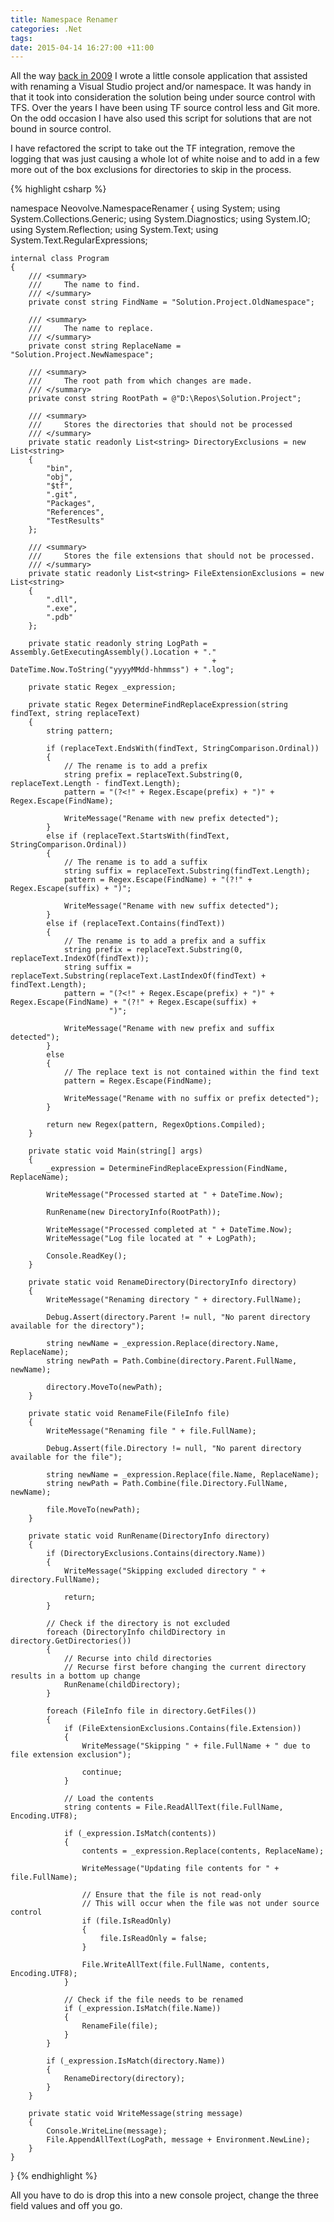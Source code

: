 ```yaml
---
title: Namespace Renamer
categories: .Net
tags: 
date: 2015-04-14 16:27:00 +11:00
---
```


All the way [back in 2009][0] I wrote a little console application that assisted with renaming a Visual Studio project and/or namespace. It was handy in that it took into consideration the solution being under source control with TFS. Over the years I have been using TF source control less and Git more. On the odd occasion I have also used this script for solutions that are not bound in source control.

I have refactored the script to take out the TF integration, remove the logging that was just causing a whole lot of white noise and to add in a few more out of the box exclusions for directories to skip in the process.

<!--more-->

{% highlight csharp %}

namespace Neovolve.NamespaceRenamer
{
    using System;
    using System.Collections.Generic;
    using System.Diagnostics;
    using System.IO;
    using System.Reflection;
    using System.Text;
    using System.Text.RegularExpressions;

    internal class Program
    {
        /// <summary>
        ///     The name to find.
        /// </summary>
        private const string FindName = "Solution.Project.OldNamespace";

        /// <summary>
        ///     The name to replace.
        /// </summary>
        private const string ReplaceName = "Solution.Project.NewNamespace";

        /// <summary>
        ///     The root path from which changes are made.
        /// </summary>
        private const string RootPath = @"D:\Repos\Solution.Project";

        /// <summary>
        ///     Stores the directories that should not be processed
        /// </summary>
        private static readonly List<string> DirectoryExclusions = new List<string>
        {
            "bin", 
            "obj", 
            "$tf", 
            ".git", 
            "Packages", 
            "References", 
            "TestResults"
        };

        /// <summary>
        ///     Stores the file extensions that should not be processed.
        /// </summary>
        private static readonly List<string> FileExtensionExclusions = new List<string>
        {
            ".dll", 
            ".exe", 
            ".pdb"
        };

        private static readonly string LogPath = Assembly.GetExecutingAssembly().Location + "."
                                                 + DateTime.Now.ToString("yyyyMMdd-hhmmss") + ".log";

        private static Regex _expression;

        private static Regex DetermineFindReplaceExpression(string findText, string replaceText)
        {
            string pattern;

            if (replaceText.EndsWith(findText, StringComparison.Ordinal))
            {
                // The rename is to add a prefix
                string prefix = replaceText.Substring(0, replaceText.Length - findText.Length);
                pattern = "(?<!" + Regex.Escape(prefix) + ")" + Regex.Escape(FindName);

                WriteMessage("Rename with new prefix detected");
            }
            else if (replaceText.StartsWith(findText, StringComparison.Ordinal))
            {
                // The rename is to add a suffix
                string suffix = replaceText.Substring(findText.Length);
                pattern = Regex.Escape(FindName) + "(?!" + Regex.Escape(suffix) + ")";

                WriteMessage("Rename with new suffix detected");
            }
            else if (replaceText.Contains(findText))
            {
                // The rename is to add a prefix and a suffix
                string prefix = replaceText.Substring(0, replaceText.IndexOf(findText));
                string suffix = replaceText.Substring(replaceText.LastIndexOf(findText) + findText.Length);
                pattern = "(?<!" + Regex.Escape(prefix) + ")" + Regex.Escape(FindName) + "(?!" + Regex.Escape(suffix) +
                          ")";

                WriteMessage("Rename with new prefix and suffix detected");
            }
            else
            {
                // The replace text is not contained within the find text
                pattern = Regex.Escape(FindName);

                WriteMessage("Rename with no suffix or prefix detected");
            }

            return new Regex(pattern, RegexOptions.Compiled);
        }

        private static void Main(string[] args)
        {
            _expression = DetermineFindReplaceExpression(FindName, ReplaceName);

            WriteMessage("Processed started at " + DateTime.Now);

            RunRename(new DirectoryInfo(RootPath));

            WriteMessage("Processed completed at " + DateTime.Now);
            WriteMessage("Log file located at " + LogPath);

            Console.ReadKey();
        }

        private static void RenameDirectory(DirectoryInfo directory)
        {
            WriteMessage("Renaming directory " + directory.FullName);

            Debug.Assert(directory.Parent != null, "No parent directory available for the directory");

            string newName = _expression.Replace(directory.Name, ReplaceName);
            string newPath = Path.Combine(directory.Parent.FullName, newName);

            directory.MoveTo(newPath);
        }

        private static void RenameFile(FileInfo file)
        {
            WriteMessage("Renaming file " + file.FullName);

            Debug.Assert(file.Directory != null, "No parent directory available for the file");

            string newName = _expression.Replace(file.Name, ReplaceName);
            string newPath = Path.Combine(file.Directory.FullName, newName);

            file.MoveTo(newPath);
        }

        private static void RunRename(DirectoryInfo directory)
        {
            if (DirectoryExclusions.Contains(directory.Name))
            {
                WriteMessage("Skipping excluded directory " + directory.FullName);

                return;
            }

            // Check if the directory is not excluded
            foreach (DirectoryInfo childDirectory in directory.GetDirectories())
            {
                // Recurse into child directories
                // Recurse first before changing the current directory results in a bottom up change
                RunRename(childDirectory);
            }

            foreach (FileInfo file in directory.GetFiles())
            {
                if (FileExtensionExclusions.Contains(file.Extension))
                {
                    WriteMessage("Skipping " + file.FullName + " due to file extension exclusion");

                    continue;
                }

                // Load the contents
                string contents = File.ReadAllText(file.FullName, Encoding.UTF8);

                if (_expression.IsMatch(contents))
                {
                    contents = _expression.Replace(contents, ReplaceName);

                    WriteMessage("Updating file contents for " + file.FullName);

                    // Ensure that the file is not read-only
                    // This will occur when the file was not under source control
                    if (file.IsReadOnly)
                    {
                        file.IsReadOnly = false;
                    }

                    File.WriteAllText(file.FullName, contents, Encoding.UTF8);
                }

                // Check if the file needs to be renamed
                if (_expression.IsMatch(file.Name))
                {
                    RenameFile(file);
                }
            }

            if (_expression.IsMatch(directory.Name))
            {
                RenameDirectory(directory);
            }
        }

        private static void WriteMessage(string message)
        {
            Console.WriteLine(message);
            File.AppendAllText(LogPath, message + Environment.NewLine);
        }
    }
}
{% endhighlight %}

All you have to do is drop this into a new console project, change the three field values and off you go.

[0]: /2009/10/06/changing-a-tfs-bound-solution-namespace/
